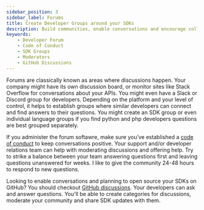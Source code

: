```yaml
---
sidebar_position: 3
sidebar_label: Forums
title: Create Developer Groups around your SDKs
description: Build communities, enable conversations and encourage collaboration by establishing developer forums. Moderators can help keep discussions productive and SDK groups can be created to support individual languages. Take advantage of platforms like GitHub Discussions for open source projects.
keywords:
    - Developer Forum
    - Code of Conduct
    - SDK Groups
    - Moderators
    - GitHub Discussions
---
```


Forums are classically known as areas where discussions happen. Your company might have its own discussion board, or monitor sites like Stack Overflow for conversations about your APIs. You might even have a Slack or Discord group for developers. Depending on the platform and your level of control, it helps to establish groups where similar developers can connect and find answers to their questions. You might create an SDK group or even individual language groups if you find python and php developers questions are best grouped separately. 

If you administer the forum softawre, make sure you’ve established a [code of conduct](https://yahoo.github.io/oss-guide/docs/publishing/publishing-template/Code-of-Conduct.html) to keep conversations positive. Your support and/or developer relations team can help with moderating discussions and offering help. Try to strike a balance between your team answering questions first and leaving questions unanswered for weeks.  I like to give the community 24-48 hours to respond to new questions. 

Looking to enable conversations and planning to open source your SDKs on GitHub? You should checkout [GitHub discussions](https://docs.github.com/en/discussions). Your developers can ask and answer questions. You'll be able to create categories for discussions, moderate your community and share SDK updates with them.
